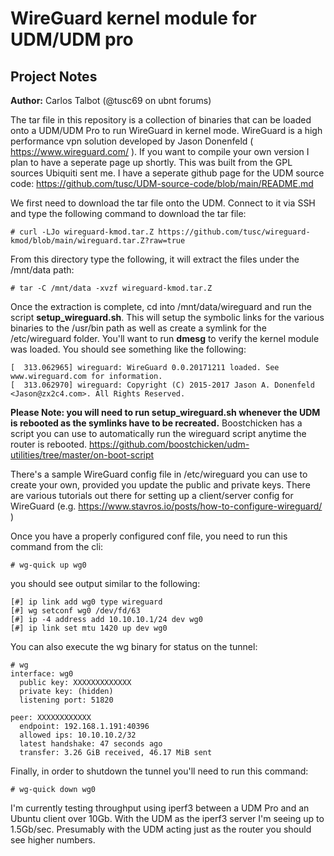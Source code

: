# WireGuard kernel module for UDM/UDM pro
## Project Notes
**Author:** Carlos Talbot (@tusc69 on ubnt forums)

The tar file in this repository is a collection of binaries that can be loaded onto a UDM/UDM Pro to run WireGuard in kernel mode. WireGuard is a high performance vpn solution developed by Jason Donenfeld ( https://www.wireguard.com/ ). If you want to compile your own version I plan to have a seperate page up shortly. This was built from the GPL sources Ubiquiti sent me. I have a seperate github page for the UDM source code: https://github.com/tusc/UDM-source-code/blob/main/README.md

We first need to download the tar file onto the UDM. Connect to it via SSH and type the following command to download the tar file:

```
# curl -LJo wireguard-kmod.tar.Z https://github.com/tusc/wireguard-kmod/blob/main/wireguard.tar.Z?raw=true
```

From this directory type the following, it will extract the files under the /mnt/data path:

```
# tar -C /mnt/data -xvzf wireguard-kmod.tar.Z
```

Once the extraction is complete, cd into /mnt/data/wireguard and run the script **setup_wireguard.sh**. This will setup the symbolic links for the various binaries to the /usr/bin path as well as create a symlink for the /etc/wireguard folder. You'll want to run **dmesg** to verify the kernel module was loaded. You should see something like the following: 
```
[  313.062965] wireguard: WireGuard 0.0.20171211 loaded. See www.wireguard.com for information.
[  313.062970] wireguard: Copyright (C) 2015-2017 Jason A. Donenfeld <Jason@zx2c4.com>. All Rights Reserved.
```

**Please Note: you will need to run setup_wireguard.sh whenever the UDM is rebooted as the symlinks have to be recreated.** Boostchicken has a script you can use to automatically run the wireguard script anytime the router is rebooted. https://github.com/boostchicken/udm-utilities/tree/master/on-boot-script

There's a sample WireGuard config file in /etc/wireguard you can use to create your own, provided you update the public and private keys. There are various tutorials out there for setting up a client/server config for WireGuard (e.g. https://www.stavros.io/posts/how-to-configure-wireguard/ )

Once you have a properly configured conf file, you need to run this command from the cli:

```
# wg-quick up wg0
```

you should see output similar to the following:

```
[#] ip link add wg0 type wireguard
[#] wg setconf wg0 /dev/fd/63
[#] ip -4 address add 10.10.10.1/24 dev wg0
[#] ip link set mtu 1420 up dev wg0
```

You can also execute the wg binary for status on the tunnel:

```
# wg
interface: wg0
  public key: XXXXXXXXXXXXX
  private key: (hidden)
  listening port: 51820

peer: XXXXXXXXXXXX
  endpoint: 192.168.1.191:40396
  allowed ips: 10.10.10.2/32
  latest handshake: 47 seconds ago
  transfer: 3.26 GiB received, 46.17 MiB sent
```

 Finally, in order to shutdown the tunnel you'll need to run this command:
 
```
# wg-quick down wg0
```

I'm currently testing throughput using iperf3 between a UDM Pro and an Ubuntu client over 10Gb. With the UDM as the iperf3 server I'm seeing up to 1.5Gb/sec. Presumably with the UDM acting just as the router you should see higher numbers.

